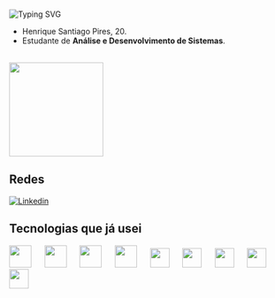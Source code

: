 <br>

![Typing SVG](https://readme-typing-svg.demolab.com/?size=36&center=true&width=1000&lines=Olá,+seja+bem-vindo!)


- Henrique Santiago Pires, 20.
- Estudante de **Análise e Desenvolvimento de Sistemas**.

<br>

<div align="left">  
  <img height="170px" src="https://github-readme-stats.vercel.app/api/top-langs/?username=santiagohenrique&layout=compact&hide_border=false&title_color=149FBB&text_color=08C4D8&bg_color=12171E" />
</div>

## Redes
[![Linkedin](https://img.shields.io/badge/LinkedIn-12171E?style=for-the-badge&logo=linkedin&logoColor=blue)](https://www.linkedin.com/in/henrique-santiago-pires/)


## Tecnologias que já usei
<div>

  <img width="40px" src="https://cdn.jsdelivr.net/gh/devicons/devicon/icons/java/java-original.svg" />&nbsp;&nbsp;&nbsp;&nbsp;&nbsp;
  <img width="40px" src="https://cdn.jsdelivr.net/gh/devicons/devicon/icons/spring/spring-original.svg" />&nbsp;&nbsp;&nbsp;&nbsp;&nbsp;
  <img width="40px" src="https://cdn.jsdelivr.net/gh/devicons/devicon/icons/postgresql/postgresql-original.svg" />&nbsp;&nbsp;&nbsp;&nbsp;&nbsp;
  <img width="40px" src="https://cdn.jsdelivr.net/gh/devicons/devicon/icons/mysql/mysql-original.svg" />&nbsp;&nbsp;&nbsp;&nbsp;&nbsp;
  <img width="35px" src="https://cdn.jsdelivr.net/gh/devicons/devicon/icons/javascript/javascript-original.svg" />&nbsp;&nbsp;&nbsp;&nbsp;&nbsp;
  <img width="35px" src="https://cdn.jsdelivr.net/gh/devicons/devicon/icons/html5/html5-original.svg" />&nbsp;&nbsp;&nbsp;&nbsp;&nbsp;
  <img width="35px" src="https://cdn.jsdelivr.net/gh/devicons/devicon/icons/css3/css3-original.svg" />&nbsp;&nbsp;&nbsp;&nbsp;&nbsp;
  <img width="35px" src="https://cdn.jsdelivr.net/gh/devicons/devicon/icons/nodejs/nodejs-original.svg" />&nbsp;&nbsp;&nbsp;&nbsp;&nbsp;
  <img width="35px" src="https://cdn.jsdelivr.net/gh/devicons/devicon/icons/git/git-original.svg" />




</div>
